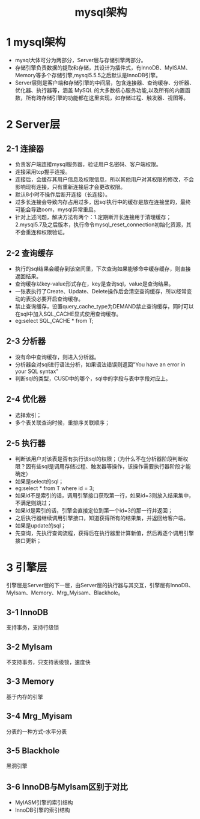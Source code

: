 <h1 align="center">mysql架构</h1>

# 1 mysql架构
- mysql大体可分为两部分，Server层与存储引擎两部分。
- 存储引擎负责数据的提取和存储，其设计为插件式，有InnoDB、MyISAM、Memory等多个存储引擎,mysql5.5.5之后默认是InnoDB引擎。
- Server层则是客户端和存储引擎的中间层，包含连接器、查询缓存、分析器、优化器、执行器等，涵盖 MySQL 的大多数核心服务功能,以及所有的内置函数，所有跨存储引擎的功能都在这里实现，如存储过程、触发器、视图等。

# 2 Server层
## 2-1 连接器
- 负责客户端连接mysql服务器，验证用户名密码、客户端权限。
- 连接采用tcp握手连接。
- 连接后，会缓存其用户信息及权限信息，所以其他用户对其权限的修改，不会影响现有连接，只有重新连接后才会更改权限。
- 默认8小时不操作后断开连接（长连接）。
- 过多长连接会导致内存占用过多，因sql执行中的缓存是放在连接里的，最终可能会导致oom，mysql异常重启。
- 针对上述问题，解决方法有两个：1.定期断开长连接用于清理缓存；2.mysql5.7及之后版本，执行命令mysql_reset_connection初始化资源，其不会重连和权限验证。

## 2-2 查询缓存
- 执行的sql结果会缓存到该空间里，下次查询如果能够命中缓存缓存，则直接返回结果。
- 查询缓存以key-value形式存在，key是查询sql，value是查询结果。
- 一张表执行了Create、Update、Delete操作后会清空查询缓存，所以经常变动的表没必要开启查询缓存。
- 禁止查询缓存，设置query_cache_type为DEMAND禁止查询缓存，同时可以在sql中加入SQL_CACHE显式使用查询缓存。
- eg:select SQL_CACHE * from T;

## 2-3 分析器
- 没有命中查询缓存，则进入分析器。
- 分析器会对sql进行语法分析，如果语法错误则返回"You have an error in your SQL syntax"
- 判断sql的类型，CUSD中的哪个，sql中的字段与表中字段对应上。

## 2-4 优化器
- 选择索引；
- 多个表关联查询时候，重排序关联顺序；

## 2-5 执行器
- 判断该用户对该表是否有执行该sql的权限；（为什么不在分析器阶段判断权限？因有些sql是调用存储过程、触发器等操作，该操作需要执行器阶段才能确定）
- 如果是select的sql；
- eg:select * from T where id = 3;
- 如果id不是索引的话，调用引擎接口获取第一行，如果id=3则放入结果集中，不满足则跳过；
- 如果id是索引的话，引擎会直接定位到第一个id=3的那一行并返回；
- 之后执行器继续调用引擎接口，知道获得所有的结果集，并返回给客户端。
- 如果是update的sql；
- 先查询，先执行查询流程，获得后在执行器里计算新值，然后再逐个调用引擎接口更新；

# 3 引擎层
引擎层是Server层的下一层，由Server层的执行器与其交互，引擎层有InnoDB、MyIsam、Memory、Mrg_Myisam、Blackhole。

## 3-1 InnoDB
支持事务，支持行级锁

## 3-2 MyIsam
不支持事务，只支持表级锁，速度快

## 3-3 Memory
基于内存的引擎

## 3-4 Mrg_Myisam
分表的一种方式–水平分表

## 3-5 Blackhole
黑洞引擎

## 3-6 InnoDB与MyIsam区别于对比
- MyIASM引擎的索引结构
- InnoDB引擎的索引结构
